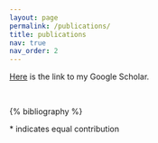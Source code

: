 ```yaml
---
layout: page
permalink: /publications/
title: publications
nav: true
nav_order: 2
---
```


<!-- _pages/publications.md -->
<div class="publications">
  
<p><a href='https://scholar.google.com/citations?user=tnOczoAAAAAJ&hl=en'>Here</a> is the link to my Google Scholar.</p>
<br />

{% bibliography %}


<p>* indicates equal contribution</p>

</div>

